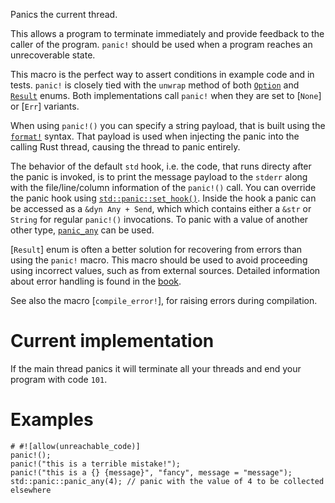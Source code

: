 Panics the current thread.

This allows a program to terminate immediately and provide feedback
to the caller of the program. `panic!` should be used when a program reaches
an unrecoverable state.

This macro is the perfect way to assert conditions in example code and in
tests. `panic!` is closely tied with the `unwrap` method of both
[`Option`][ounwrap] and [`Result`][runwrap] enums. Both implementations call
`panic!` when they are set to [`None`] or [`Err`] variants.

When using `panic!()` you can specify a string payload, that is built using
the [`format!`] syntax. That payload is used when injecting the panic into
the calling Rust thread, causing the thread to panic entirely.

The behavior of the default `std` hook, i.e. the code, that runs directy
after the panic is invoked, is to print the message payload to the
`stderr` along with the file/line/column information of the `panic!()`
call. You can override the panic hook using [`std::panic::set_hook()`].
Inside the hook a panic can be accessed as a `&dyn Any + Send`, which
which contains either a `&str` or `String` for regular `panic!()` invocations.
To panic with a value of another other type, [`panic_any`] can be used.

[`Result`] enum is often a better solution for recovering from errors than
using the `panic!` macro. This macro should be used to avoid proceeding using
incorrect values, such as from external sources. Detailed information about
error handling is found in the [book].

See also the macro [`compile_error!`], for raising errors during compilation.

[ounwrap]: Option::unwrap
[runwrap]: Result::unwrap
[`std::panic::set_hook()`]: ../std/panic/fn.set_hook.html
[`panic_any`]: ../std/panic/fn.panic_any.html
[`Box`]: ../std/boxed/struct.Box.html
[`Any`]: crate::any::Any
[`format!`]: ../std/macro.format.html
[book]: ../book/ch09-00-error-handling.html

# Current implementation

If the main thread panics it will terminate all your threads and end your
program with code `101`.

# Examples

```should_panic
# #![allow(unreachable_code)]
panic!();
panic!("this is a terrible mistake!");
panic!("this is a {} {message}", "fancy", message = "message");
std::panic::panic_any(4); // panic with the value of 4 to be collected elsewhere
```
